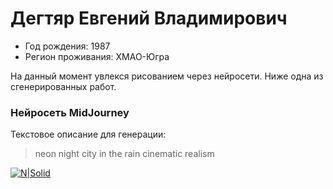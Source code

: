 # Дегтяр Евгений Владимирович
- Год рождения: 1987
- Регион проживания: ХМАО-Югра

На данный момент увлекся рисованием через нейросети. Ниже одна из сгенерированных работ.

### Нейросеть MidJourney

 Текстовое описание для генерации:
> neon night city in the rain cinematic realism

[![N|Solid](https://cdn.discordapp.com/attachments/989268312036896818/1004393156441292861/yeah_neon_night_city_in_the_rain_cinematic_realism_2ad7673a-eddf-4e0b-9f2f-7e053f599bd7.png)](https://cdn.discordapp.com/attachments/989268312036896818/1004393156441292861/yeah_neon_night_city_in_the_rain_cinematic_realism_2ad7673a-eddf-4e0b-9f2f-7e053f599bd7.png)
